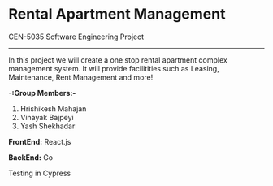 # Rental Apartment Management

CEN-5035 Software Engineering Project <hr>
In this project we will create a one stop rental apartment complex management system. It will provide facilitities such as Leasing, Maintenance, Rent Management and more! 

<b>-:Group Members:-</b>

<ol>
  <li>Hrishikesh Mahajan</li>
  <li>Vinayak Bajpeyi</li>
  <li>Yash Shekhadar</li>
</ol>

<b>FrontEnd:</b>
React.js

<b>BackEnd:</b>
Go

Testing in Cypress
